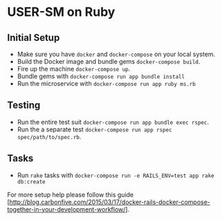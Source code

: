 USER-SM on Ruby
===============

Initial Setup
-------------

+ Make sure you have `docker` and `docker-compose` on your local system.
+ Build the Docker image and bundle gems ``docker-compose build``.
+ Fire up the machine ``docker-compose up``.
+ Bundle gems with ``docker-compose run app bundle install``
+ Run the microservice with ``docker-compose run app ruby ms.rb``


Testing
-------

+ Run the entire test suit ``docker-compose run app bundle exec rspec``.
+ Run the a separate test ``docker-compose run app rspec spec/path/to/spec.rb``.


Tasks
-----

+ Run `rake` tasks with ``docker-compose run -e RAILS_ENV=test app rake db:create``

For more setup help please follow this guide [http://blog.carbonfive.com/2015/03/17/docker-rails-docker-compose-together-in-your-development-workflow/].